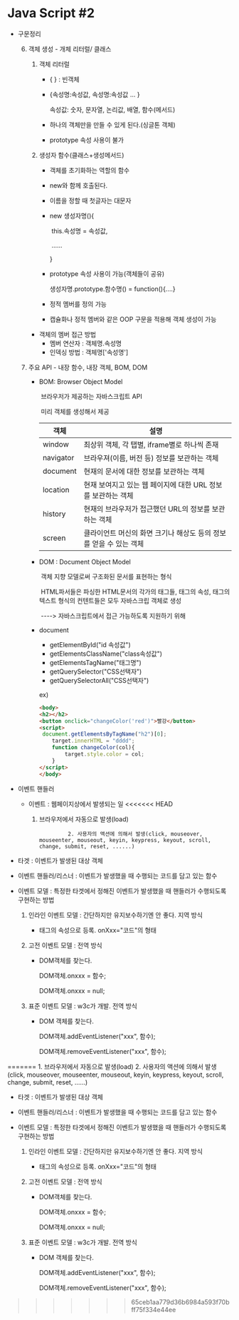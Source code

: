 # Java Script #2

- 구문정리

  6. 객체 생성 - 개체 리터럴/ 클래스

     1. 객체 리터럴

        - { } : 빈객체

        - {속성명:속성값, 속성명:속성값 ... }

          속성값: 숫자, 문자열, 논리값, 배열, 함수(메서드)  

        - 하나의 객체만을 만들 수 있게 된다.(싱글톤 객체)

        - prototype 속성 사용이 불가

     2. 생성자 함수(클래스+생성메서드)

        - 객체를 초기화하는 역할의 함수

        - new와 함께 호출된다.

        - 이름을 정할 때 첫글자는 대문자

        - new 생성자명(){

          ​	this.속성명 = 속성값,

          ​	......

          }

        - prototype 속성 사용이 가능(객체들이 공유)

          생성자명.prototype.함수명() = function(){....}

        - 정적 멤버를 정의 가능

        - 캡슐화나 정적 멤버와 같은 OOP 구문을 적용해 객체 생성이 가능

     - 객체의 멤버 접근 방법
       - 멤버 연산자 : 객체명.속성명
       - 인덱싱 방법 : 객체명['속성명'] 

  7. 주요 API - 내장 함수, 내장 객체, BOM, DOM
  
     - BOM: Browser Object Model
  
       ​		   브라우저가 제공하는 자바스크립트 API
  
       ​		   미리 객체를 생성해서 제공
  
       | 객체      | 설명                                                         |
       | --------- | ------------------------------------------------------------ |
       | window    | 최상위 객체, 각 탭별, iframe별로 하나씩 존재                 |
       | navigator | 브라우져(이름, 버전 등) 정보를 보관하는 객체                 |
       | document  | 현재의 문서에 대한 정보를 보관하는 객체                      |
       | location  | 현재 보여지고 있는 웹 페이지에 대한 URL 정보를 보관하는 객체 |
       | history   | 현재의 브라우저가 접근했던 URL의 정보를 보관하는 객체        |
       | screen    | 클라이언트 머신의 화면 크기나 해상도 등의 정보를 얻을 수 있는 객체 |
  
     - DOM : Document Object Model
  
       ​			 객체 지향 모델로써 구조화된 문서를 표현하는 형식
  
       ​			HTML파서들은 파싱한 HTML문서의 각가의 태그들, 태그의 속성, 태그의 텍스트 형식의 컨텐트들은 모두 자바스크립 객체로 생성
  
       ​			----> 자바스크립트에서 접근 가능하도록 지원하기 위해
  
     - document
  
       - getElementById("id 속성값") 
       - getElementsClassName("class속성값")
       - getElementsTagName("태그명")
       - getQuerySelector("CSS선택자")
       - getQuerySelectorAll("CSS선택자")
  
       ex) 
  
       ```html
       <body>
       <h2></h2>
       <button onclick="changeColor('red')">빨강</button>
       <script>
       	document.getElementsByTagName("h2")[0];
           target.innerHTML = "dddd";
           function changeColor(col){
               target.style.color = col;
           }
       </script>
       </body>			 
       ```
  
- 이벤트 핸들러

  - 이벤트 : 웹페이지상에서 발생되는 일
<<<<<<< HEAD

    1. 브라우저에서 자동으로 발생(load)			
  
     				2. 사용자의 액션에 의해서 발생(click, mouseover, mouseenter, mouseout, keyin, keypress, keyout, scroll, change, submit, reset, ......)
  
- 타겟 : 이벤트가 발생된 대상 객체
  
- 이벤트 핸들러/리스너 : 이벤트가 발생했을 때 수행되는 코드를 담고 있는 함수
  
- 이벤트 모델 : 특정한 타겟에서 정해진 이벤트가 발생했을 때 핸들러가 수행되도록 구현하는 방법
  
     1. 인라인 이벤트 모델 : 간단하지만 유지보수하기엔 안 좋다. 지역 방식
  
        - 태그의 속성으로 등록. onXxx="코드"의 형태
  
     2. 고전 이벤트 모델 : 전역 방식
  
        - DOM객체를 찾는다.
  
          DOM객체.onxxx = 함수;
  
          DOM객체.onxxx = null;
  
     3. 표준 이벤트 모델 : w3c가 개발. 전역 방식
  
        - DOM 객체를 찾는다.
  
          DOM객체.addEventListener("xxx", 함수);
  
          DOM객체.removeEventListener("xxx", 함수);
  
            
=======
            1. 브라우저에서 자동으로 발생(load)
            2. 사용자의 액션에 의해서 발생(click, mouseover, mouseenter, mouseout, keyin, keypress, keyout, scroll, change, submit, reset, ......)

  - 타겟 : 이벤트가 발생된 대상 객체

  - 이벤트 핸들러/리스너 : 이벤트가 발생했을 때 수행되는 코드를 담고 있는 함수

  - 이벤트 모델 : 특정한 타겟에서 정해진 이벤트가 발생했을 때 핸들러가 수행되도록 구현하는 방법

       1. 인라인 이벤트 모델 : 간단하지만 유지보수하기엔 안 좋다. 지역 방식

          - 태그의 속성으로 등록. onXxx="코드"의 형태

       2. 고전 이벤트 모델 : 전역 방식

          - DOM객체를 찾는다.

            DOM객체.onxxx = 함수;

            DOM객체.onxxx = null;

       3. 표준 이벤트 모델 : w3c가 개발. 전역 방식

          - DOM 객체를 찾는다.

            DOM객체.addEventListener("xxx", 함수);

            DOM객체.removeEventListener("xxx", 함수);

            
>>>>>>> 65ceb1aa779d36b6984a593f70bff75f334e44ee
